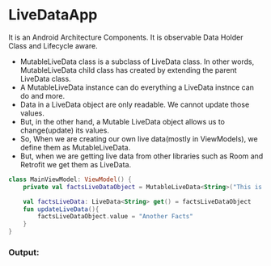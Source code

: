 # LiveDataApp
It is an Android Architecture Components.
It is observable Data Holder Class and Lifecycle aware.
- MutableLiveData  class is a subclass of LiveData class. In other words, MutableLiveData  child class has created by extending the parent  LiveData class.
- A MutableLiveData instance can do everything a LiveData instnce can do and more.
- Data in a LiveData object are only readable. We cannot update those values.
- But, in the other hand, a Mutable LiveData object allows us to change(update) its values.
- So, When we are creating our own live data(mostly in ViewModels), we define them as MutableLiveData.
- But, when we are getting live data from other libraries such as Room and Retrofit we get them as LiveData.
```kotlin
class MainViewModel: ViewModel() {
    private val factsLiveDataObject = MutableLiveData<String>("This is a fact")

    val factsLiveData: LiveData<String> get() = factsLiveDataObject
    fun updateLiveData(){
        factsLiveDataObject.value = "Another Facts"
    }
}
```
### Output:

